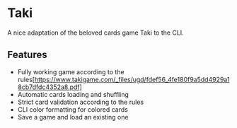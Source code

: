 # Taki

A nice adaptation of the beloved cards game Taki to the CLI.

## Features

- Fully working game according to the rules[https://www.takigame.com/_files/ugd/fdef56_4fe180f9a5dd4929a18cb7dfdc4352a8.pdf]
- Automatic cards loading and shuffling
- Strict card validation according to the rules
- CLI color formatting for colored cards
- Save a game and load an existing one

